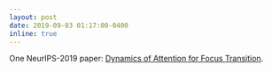 ```yaml
---
layout: post
date: 2019-09-03 01:17:00-0400
inline: true
---
```


One NeurIPS-2019 paper: [Dynamics of Attention for Focus Transition](/publications/#kim2019learning).
